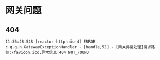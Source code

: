 # 网关问题

## 404

```
11:36:28.548 [reactor-http-nio-4] ERROR c.g.g.h.GatewayExceptionHandler - [handle,52] - [网关异常处理]请求路径:/favicon.ico,异常信息:404 NOT_FOUND

```

